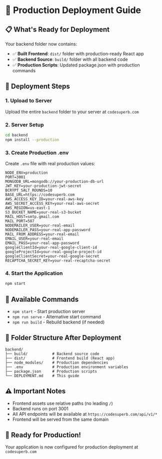 # 🚀 Production Deployment Guide

## 📋 What's Ready for Deployment

Your backend folder now contains:
- ✅ **Built Frontend**: `dist/` folder with production-ready React app
- ✅ **Backend Source**: `build/` folder with all backend code
- ✅ **Production Scripts**: Updated package.json with production commands

## 🎯 Deployment Steps

### 1. Upload to Server
Upload the entire `backend` folder to your server at `codesuperb.com`

### 2. Server Setup
```bash
cd backend
npm install --production
```

### 3. Create Production .env
Create `.env` file with real production values:
```env
NODE_ENV=production
PORT=3001
MONGODB_URL=mongodb://your-production-db-url
JWT_KEY=your-production-jwt-secret
BCRYPT_SALT_ROUNDS=10
BASE_URL=https://codesuperb.com
AWS_ACCESS_KEY_ID=your-real-aws-key
AWS_SECRET_ACCESS_KEY=your-real-aws-secret
AWS_REGION=us-east-1
S3_BUCKET_NAME=your-real-s3-bucket
MAIL_HOST=smtp.gmail.com
MAIL_PORT=587
NODEMAILER_USER=your-real-email
NODEMAILER_PASS=your-real-app-password
MAIL_FROM_ADDRESS=your-real-email
EMAIL_USER=your-real-email
EMAIL_PASS=your-real-app-password
googleClientId=your-real-google-client-id
googleProjectId=your-real-google-project-id
googleClientSecret=your-real-google-secret
RECAPTCHA_SECRET_KEY=your-real-recaptcha-secret
```

### 4. Start the Application
```bash
npm start
```

## 🔧 Available Commands
- `npm start` - Start production server
- `npm run serve` - Alternative start command
- `npm run build` - Rebuild backend (if needed)

## 📁 Folder Structure After Deployment
```
backend/
├── build/           # Backend source code
├── dist/            # Frontend build (React app)
├── node_modules/    # Production dependencies
├── .env             # Production environment variables
├── package.json     # Production scripts
└── DEPLOYMENT.md    # This guide
```

## ⚠️ Important Notes
- Frontend assets use relative paths (no leading `/`)
- Backend runs on port 3001
- All API endpoints will be available at `https://codesuperb.com/api/v1/*`
- Frontend will be served from the same domain

## 🎉 Ready for Production!
Your application is now configured for production deployment at `codesuperb.com`
